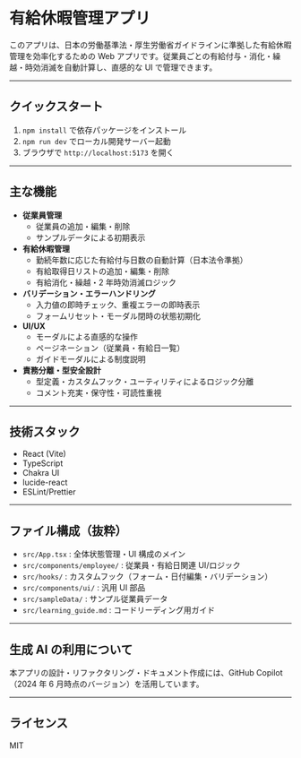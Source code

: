 # 有給休暇管理アプリ

このアプリは、日本の労働基準法・厚生労働省ガイドラインに準拠した有給休暇管理を効率化するための Web アプリです。従業員ごとの有給付与・消化・繰越・時効消滅を自動計算し、直感的な UI で管理できます。

---

## クイックスタート

1. `npm install` で依存パッケージをインストール
2. `npm run dev` でローカル開発サーバー起動
3. ブラウザで `http://localhost:5173` を開く

---

## 主な機能

- **従業員管理**
  - 従業員の追加・編集・削除
  - サンプルデータによる初期表示
- **有給休暇管理**
  - 勤続年数に応じた有給付与日数の自動計算（日本法令準拠）
  - 有給取得日リストの追加・編集・削除
  - 有給消化・繰越・2 年時効消滅ロジック
- **バリデーション・エラーハンドリング**
  - 入力値の即時チェック、重複エラーの即時表示
  - フォームリセット・モーダル閉時の状態初期化
- **UI/UX**
  - モーダルによる直感的な操作
  - ページネーション（従業員・有給日一覧）
  - ガイドモーダルによる制度説明
- **責務分離・型安全設計**
  - 型定義・カスタムフック・ユーティリティによるロジック分離
  - コメント充実・保守性・可読性重視

---

## 技術スタック

- React (Vite)
- TypeScript
- Chakra UI
- lucide-react
- ESLint/Prettier

---

## ファイル構成（抜粋）

- `src/App.tsx` : 全体状態管理・UI 構成のメイン
- `src/components/employee/` : 従業員・有給日関連 UI/ロジック
- `src/hooks/` : カスタムフック（フォーム・日付編集・バリデーション）
- `src/components/ui/` : 汎用 UI 部品
- `src/sampleData/` : サンプル従業員データ
- `src/learning_guide.md` : コードリーディング用ガイド

---

## 生成 AI の利用について

本アプリの設計・リファクタリング・ドキュメント作成には、GitHub Copilot（2024 年 6 月時点のバージョン）を活用しています。

---

## ライセンス

MIT
